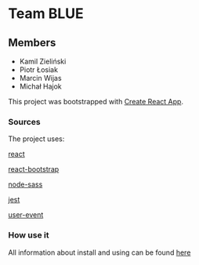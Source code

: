 
# Team BLUE

## Members
- Kamil Zieliński
- Piotr Łosiak
- Marcin Wijas
- Michał Hajok

This project was bootstrapped with [Create React App](https://github.com/facebook/create-react-app).

### Sources

The project uses:

[react](https://github.com/facebook/react/blob/master/LICENSE)

[react-bootstrap](https://github.com/react-bootstrap/react-bootstrap/blob/master/LICENSE)

[node-sass](https://github.com/sass/node-sass/blob/master/LICENSE)

[jest](https://github.com/testing-library/jest-dom/blob/master/LICENSE)

[user-event](https://github.com/testing-library/user-event/blob/master/LICENSE)


### How use it

All information about install and using can be found [here](https://react-bootstrap.netlify.app/getting-started/introduction/)